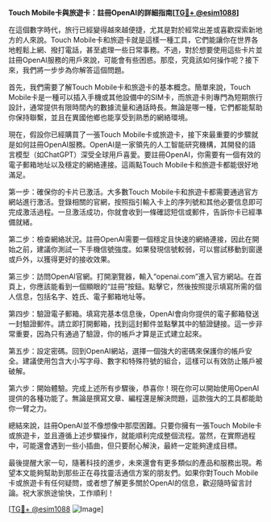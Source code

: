 **Touch Mobile卡與旅遊卡：註冊OpenAI的詳細指南[[TG💪+ @esim1088](https://t.me/s/esim1088)]**

在這個數字時代，旅行已經變得越來越便捷，尤其是對於經常出差或喜歡探索新地方的人來說。Touch Mobile卡和旅遊卡就是這樣一種工具，它們能讓你在世界各地輕鬆上網、撥打電話，甚至處理一些日常事務。不過，對於想要使用這些卡片並註冊OpenAI服務的用戶來說，可能會有些困惑。那麼，究竟該如何操作呢？接下來，我們將一步步為你解答這個問題。

首先，我們需要了解Touch Mobile卡和旅遊卡的基本概念。簡單來說，Touch Mobile卡是一種可以插入手機或其他設備中的SIM卡，而旅遊卡則專門為短期旅行設計，通常提供有限時間內的數據流量和通話時長。無論是哪一種，它們都能幫助你保持聯繫，並且在異國他鄉也能享受到熟悉的網絡環境。

現在，假設你已經購買了一張Touch Mobile卡或旅遊卡，接下來最重要的步驟就是如何註冊OpenAI服務。OpenAI是一家領先的人工智能研究機構，其開發的語言模型（如ChatGPT）深受全球用戶喜愛。要註冊OpenAI，你需要有一個有效的電子郵箱地址以及穩定的網絡連接。這兩點Touch Mobile卡和旅遊卡都能很好地滿足。

第一步：確保你的卡片已激活。大多數Touch Mobile卡和旅遊卡都需要通過官方網站進行激活。登錄相關的官網，按照指引輸入卡上的序列號和其他必要信息即可完成激活過程。一旦激活成功，你就會收到一條確認短信或郵件，告訴你卡已經準備就緒。

第二步：檢查網絡狀況。註冊OpenAI需要一個穩定且快速的網絡連接，因此在開始之前，建議你測試一下手機信號強度。如果發現信號較弱，可以嘗試移動到窗邊或戶外，以獲得更好的接收效果。

第三步：訪問OpenAI官網。打開瀏覽器，輸入“openai.com”進入官方網站。在首頁上，你應該能看到一個顯眼的“註冊”按鈕。點擊它，然後按照提示填寫所需的個人信息，包括名字、姓氏、電子郵箱地址等。

第四步：驗證電子郵箱。填寫完基本信息後，OpenAI會向你提供的電子郵箱發送一封驗證郵件。請立即打開郵箱，找到這封郵件並點擊其中的驗證鏈接。這一步非常重要，因為只有通過了驗證，你的帳戶才算是正式建立起來。

第五步：設定密碼。回到OpenAI網站，選擇一個強大的密碼來保護你的帳戶安全。建議使用包含大小写字母、數字和特殊符號的組合，這樣可以有效防止賬戶被破解。

第六步：開始體驗。完成上述所有步驟後，恭喜你！現在你可以開始使用OpenAI提供的各種功能了。無論是撰寫文章、編程還是解決問題，這款強大的工具都能助你一臂之力。

總結來說，註冊OpenAI並不像想像中那麼困難。只要你擁有一張Touch Mobile卡或旅遊卡，並且遵循上述步驟操作，就能順利完成整個流程。當然，在實際過程中，可能還會遇到一些小插曲，但只要耐心解決，最終一定能夠達成目標。

最後提醒大家一句，隨著科技的進步，未來還會有更多類似的產品和服務出現。希望本文能夠幫助到那些正在尋找靈活通信方案的朋友們。如果你對Touch Mobile卡或旅遊卡有任何疑問，或者想了解更多關於OpenAI的信息，歡迎隨時留言討論。祝大家旅途愉快，工作順利！

[[TG💪+ @esim1088](https://t.me/s/esim1088) ![Image](https://i.postimg.cc/4NQfJmqS/Snipaste-2025-05-13-00-14-12.png)]